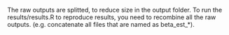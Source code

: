 The raw outputs are splitted, to reduce size in the output folder. 
To run the results/results.R to reproduce results, you need to recombine all the raw outputs. (e.g. concatenate all files that are named as beta_est_*).
